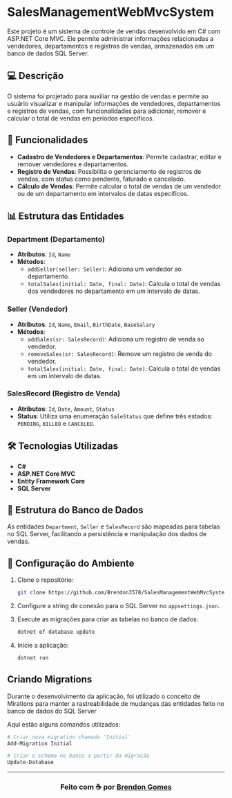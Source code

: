 # SalesManagementWebMvcSystem

Este projeto é um sistema de controle de vendas desenvolvido em C# com ASP.NET Core MVC. Ele permite administrar informações relacionadas a vendedores, departamentos e registros de vendas, armazenados em um banco de dados SQL Server.

## 💻 Descrição

O sistema foi projetado para auxiliar na gestão de vendas e permite ao usuário visualizar e manipular informações de vendedores, departamentos e registros de vendas, com funcionalidades para adicionar, remover e calcular o total de vendas em períodos específicos.

## 🔮 Funcionalidades

- **Cadastro de Vendedores e Departamentos**: Permite cadastrar, editar e remover vendedores e departamentos.
- **Registro de Vendas**: Possibilita o gerenciamento de registros de vendas, com status como pendente, faturado e cancelado.
- **Cálculo de Vendas**: Permite calcular o total de vendas de um vendedor ou de um departamento em intervalos de datas específicos.

## 📊 Estrutura das Entidades

### Department (Departamento)

- **Atributos**: `Id`, `Name`
- **Métodos**:
  - `addSeller(seller: Seller)`: Adiciona um vendedor ao departamento.
  - `totalSales(initial: Date, final: Date)`: Calcula o total de vendas dos vendedores no departamento em um intervalo de datas.

### Seller (Vendedor)

- **Atributos**: `Id`, `Name`, `Email`, `BirthDate`, `BaseSalary`
- **Métodos**:
  - `addSales(sr: SalesRecord)`: Adiciona um registro de venda ao vendedor.
  - `removeSales(sr: SalesRecord)`: Remove um registro de venda do vendedor.
  - `totalSales(initial: Date, final: Date)`: Calcula o total de vendas em um intervalo de datas.

### SalesRecord (Registro de Venda)

- **Atributos**: `Id`, `Date`, `Amount`, `Status`
- **Status**: Utiliza uma enumeração `SaleStatus` que define três estados: `PENDING`, `BILLED` e `CANCELED`.

## 🛠️ Tecnologias Utilizadas

- **C#**
- **ASP.NET Core MVC**
- **Entity Framework Core**
- **SQL Server**

## 📂 Estrutura do Banco de Dados

As entidades `Department`, `Seller` e `SalesRecord` são mapeadas para tabelas no SQL Server, facilitando a persistência e manipulação dos dados de vendas.

## 🚀 Configuração do Ambiente

1. Clone o repositório:

   ```bash
   git clone https://github.com/Brendon3578/SalesManagementWebMvcSystem.git
   ```

2. Configure a string de conexão para o SQL Server no `appsettings.json`.

3. Execute as migrações para criar as tabelas no banco de dados:

   ```bash
   dotnet ef database update
   ```

4. Inicie a aplicação:

   ```bash
   dotnet run
   ```

## Criando Migrations

Durante o desenvolvimento da aplicação, foi utilizado o conceito de Mirations para manter a rastreabilidade de mudanças das entidades feito no banco de dados do SQL Server

Aqui estão alguns comandos utilizados:

```bash
# Criar nova migration chamada 'Initial'
Add-Migration Initial

# Criar o schema no banco a partir da migração
Update-Database
```

---

<h3 align="center">
    Feito com ☕ por <a href="https://github.com/Brendon3578"> Brendon Gomes</a>
</h3>
